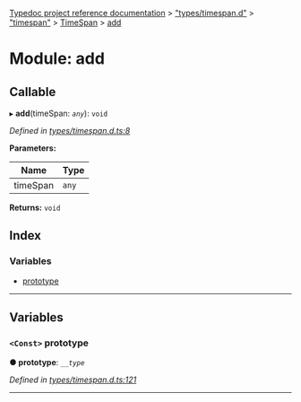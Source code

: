 [Typedoc project reference documentation](../README.md) > ["types/timespan.d"](../modules/_types_timespan_d_.md) > ["timespan"](../modules/_types_timespan_d_._timespan_.md) > [TimeSpan](../classes/_types_timespan_d_._timespan_.timespan.md) > [add](../modules/_types_timespan_d_._timespan_.timespan.add.md)

# Module: add

## Callable
▸ **add**(timeSpan: *`any`*): `void`

*Defined in [types/timespan.d.ts:8](https://github.com/DocuWare/REST-Sample-TS/blob/0222c3e/src/types/timespan.d.ts#L8)*

**Parameters:**

| Name | Type |
| ------ | ------ |
| timeSpan | `any` |

**Returns:** `void`

## Index

### Variables

* [prototype](_types_timespan_d_._timespan_.timespan.add.md#prototype)

---

## Variables

<a id="prototype"></a>

### `<Const>` prototype

**● prototype**: *`__type`*

*Defined in [types/timespan.d.ts:121](https://github.com/DocuWare/REST-Sample-TS/blob/0222c3e/src/types/timespan.d.ts#L121)*

___

